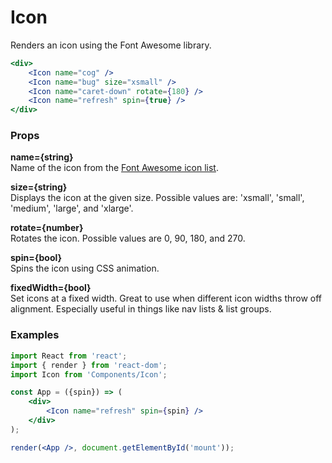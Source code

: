 Icon
====
Renders an icon using the Font Awesome library.

```jsx
<div>
    <Icon name="cog" />
    <Icon name="bug" size="xsmall" />
    <Icon name="caret-down" rotate={180} />
    <Icon name="refresh" spin={true} />
</div>
```

### Props

**name={string}**  
Name of the icon from the [Font Awesome icon list](http://fontawesome.io/icons/).

**size={string}**  
Displays the icon at the given size. Possible values are: 'xsmall', 'small', 'medium', 'large', and 'xlarge'.

**rotate={number}**  
Rotates the icon. Possible values are 0, 90, 180, and 270.

**spin={bool}**  
Spins the icon using CSS animation.

**fixedWidth={bool}**  
Set icons at a fixed width. Great to use when different icon widths throw off alignment. Especially useful in things like nav lists & list groups.

### Examples

```jsx
import React from 'react';
import { render } from 'react-dom';
import Icon from 'Components/Icon';

const App = ({spin}) => (
    <div>
        <Icon name="refresh" spin={spin} />
    </div>
);

render(<App />, document.getElementById('mount'));
```